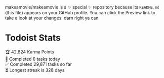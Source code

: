 makeamovie/makeamovie is a ✨ special ✨ repository because its `README.md` (this file) appears on your GitHub profile.
You can click the Preview link to take a look at your changes. darn right ya can

# Todoist Stats

<!-- TODO-IST:START -->
🏆  42,824 Karma Points           
🌸  Completed 0 tasks today           
✅  Completed 29,871 tasks so far           
⏳  Longest streak is 328 days
<!-- TODO-IST:END -->